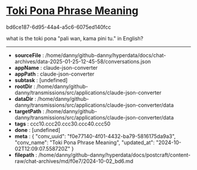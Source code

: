 # [Toki Pona Phrase Meaning](https://claude.ai/chat/f0e77140-4f01-4432-ba79-5816175da9a3)

bd6ce187-6d95-44a4-a5c6-6075ed140fcc

what is the toki pona  "pali wan, kama pini tu." in English?

---

* **sourceFile** : /home/danny/github-danny/hyperdata/docs/chat-archives/data-2025-01-25-12-45-58/conversations.json
* **appName** : claude-json-converter
* **appPath** : claude-json-converter
* **subtask** : [undefined]
* **rootDir** : /home/danny/github-danny/transmissions/src/applications/claude-json-converter
* **dataDir** : /home/danny/github-danny/transmissions/src/applications/claude-json-converter/data
* **targetPath** : /home/danny/github-danny/transmissions/src/applications/claude-json-converter/data
* **tags** : ccc10.ccc20.ccc30.ccc40.ccc50
* **done** : [undefined]
* **meta** : {
  "conv_uuid": "f0e77140-4f01-4432-ba79-5816175da9a3",
  "conv_name": "Toki Pona Phrase Meaning",
  "updated_at": "2024-10-02T12:09:07.558720Z"
}
* **filepath** : /home/danny/github-danny/hyperdata/docs/postcraft/content-raw/chat-archives/md/f0e7/2024-10-02_bd6.md
